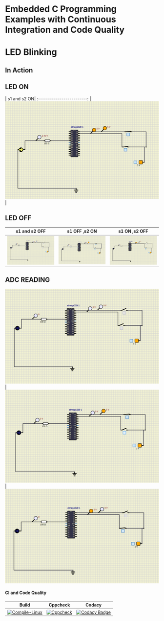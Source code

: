 # Embedded C Programming Examples with Continuous Integration and Code Quality

# LED Blinking 

## In Action
## LED ON
| s1 and s2 ON|
:-------------------------:
|![LED ON](simulation/LED%20ON%20(s1%20ON,s2%20ON).png)|

## LED OFF
| s1 and s2 OFF            |  s1 OFF ,s2 ON |  s1 ON ,s2 OFF|
:-------------------------:|:-------------------------:|:-------------------------:
![LED case 1](simulation/LED%20OFF%20(s1%20OFF%20,s2%20OFF).png) | ![LED case 2](simulation/LED%20OFF%20(s1%20OFF,s2%20ON).png) | ![LED case 3](simulation/LED%20OFF%20(s1%20ON%20,s2%20OFF).png)

## ADC READING
![LED case 1](simulation/LED%20OFF%20(s1%20OFF%20,s2%20OFF).png) | ![LED case 2](simulation/LED%20OFF%20(s1%20OFF,s2%20ON).png) | ![LED case 3](simulation/LED%20OFF%20(s1%20ON%20,s2%20OFF).png)

#### CI and Code Quality

|Build|Cppcheck|Codacy|
|:--:|:--:|:--:|
|[![Compile-Linux](https://github.com/Arvindan27/Embedded_Stepin/actions/workflows/Compile.yml/badge.svg)](https://github.com/Arvindan27/Embedded_Stepin/actions/workflows/Compile.yml)|[![Cppcheck](https://github.com/Arvindan27/Embedded_Stepin/actions/workflows/ccpcheck.yml/badge.svg)](https://github.com/Arvindan27/Embedded_Stepin/actions/workflows/ccpcheck.yml)|[![Codacy Badge](https://app.codacy.com/project/badge/Grade/643b7ca2b2dc4daba1e700c216bb87d9)](https://www.codacy.com/gh/Bharathgopal/Emb-C/dashboard?utm_source=github.com&amp;utm_medium=referral&amp;utm_content=Bharathgopal/Emb-C&amp;utm_campaign=Badge_Grade)|
